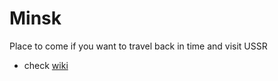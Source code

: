  # Minsk

 Place to come if you want to travel back in time and visit USSR

- check [wiki](https://en.wikivoyage.org/wiki/Minsk)